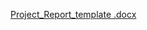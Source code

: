[Project_Report_template .docx](https://github.com/ENG230/M1_Librarymanagment/files/8387434/Project_Report_template.docx)

